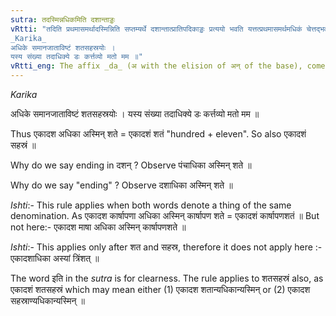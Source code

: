 ```yaml
---
sutra: तदस्मिन्नधिकमिति दशान्ताड्डः
vRtti: "तदिति प्रथमासमर्थादस्मिन्निति सप्तम्यर्थे दशान्तात्प्रातिपदिकाड्डः प्रत्ययो भवति यत्तत्प्रथमासमर्थमधिकं चेत्तद्भवति । इतिकरणस्ततश्चेद्विवक्षा ॥
_Karika_
अधिके समानजाताविष्टं शतसहस्रयोः ।
यस्य संख्या तदाधिक्ये डः कर्त्तव्यो मतो मम ॥"
vRtti_eng: The affix _da_ (अ with the elision of अन् of the base), comes after a Numeral ending in _dasan_, being in the first case in construction, in the sense of 'this is surplus'.
---
```

_Karika_

अधिके समानजाताविष्टं शतसहस्रयोः ।
यस्य संख्या तदाधिक्ये डः कर्त्तव्यो मतो मम ॥

Thus एकादश अधिका अस्मिन् शते = एकादशं शतं "hundred + eleven". So also एकादशं सहस्रं ॥

Why do we say ending in दशन् ? Observe पंचाधिका अस्मिन् शते ॥

Why do we say "ending" ? Observe दशाधिका अस्मिन् शते ॥ 

_Ishti_:- This rule applies when both words denote a thing of the same denomination. As एकादश कार्षापणा अधिका अस्मिन् कार्षापण शते = एकादशं कार्षापणशतं ॥ But not here:- एकादश माषा अधिका अस्मिन् कार्षापणशते ॥

_Ishti_:- This applies only after शत and सहस्र, therefore it does not apply here :- एकादशाधिका अस्यां त्रिंशत् ॥

The word इति in the _sutra_ is for clearness. The rule applies to शतसहस्रं also, as एकादशं शतसहस्रं which may mean either (1) एकादश शतान्यधिकान्यस्मिन् or (2) एकादश सहस्राण्यधिकान्यस्मिन् ॥
